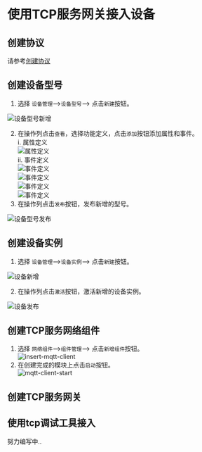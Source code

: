 # 使用TCP服务网关接入设备

## 创建协议

请参考[创建协议](../advancement-guide/mqtt-connection.md#创建协议)

## 创建设备型号

1. 选择 `设备管理`-->`设备型号`--> 点击`新建`按钮。  

![设备型号新增](images/insert-device-product.png)  

2. 在操作列点击`查看`，选择功能定义，点击`添加`按钮添加属性和事件。  
    i. 属性定义  
    ![属性定义](images/device-product-info1.png)  
    ii. 事件定义  
    ![事件定义](images/device-product-info2.png)  
    ![事件定义](images/device-product-info2-1.png)  
    ![事件定义](images/device-product-info2-2.png)  
    ![事件定义](images/device-product-info2-3.png)  
3. 在操作列点击`发布`按钮，发布新增的型号。  

![设备型号发布](images/device-product-published.png)  

## 创建设备实例

1. 选择 `设备管理`-->`设备实例`--> 点击`新建`按钮。  

![设备新增](images/insert-device.png)  

2. 在操作列点击`激活`按钮，激活新增的设备实例。  

![设备发布](images/device-published.png)  

## 创建TCP服务网络组件

1. 选择 `网络组件`-->`组件管理`--> 点击`新增组件`按钮。  
![insert-mqtt-client](images/insert-tcp-server.png)  
2. 在创建完成的模块上点击`启动`按钮。  
![mqtt-client-start](images/tcp-server-start.png)  

## 创建TCP服务网关

## 使用tcp调试工具接入

努力编写中..
